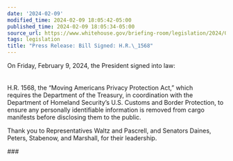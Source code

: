 ```yaml
---
date: '2024-02-09'
modified_time: 2024-02-09 18:05:42-05:00
published_time: 2024-02-09 18:05:34-05:00
source_url: https://www.whitehouse.gov/briefing-room/legislation/2024/02/09/press-release-bill-signed-h-r-1568/
tags: legislation
title: "Press Release: Bill Signed: H.R.\_1568"
---
```

 
On Friday, February 9, 2024, the President signed into law:  
   
   
H.R. 1568, the “Moving Americans Privacy Protection Act,” which  
requires the Department of the Treasury, in coordination with the
Department of Homeland Security’s U.S. Customs and Border Protection, to
ensure any personally identifiable information is removed from cargo
manifests before disclosing them to the public.  
  
Thank you to Representatives Waltz and Pascrell, and Senators Daines,
Peters, Stabenow, and Marshall, for their leadership.

\###
